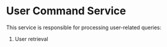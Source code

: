 # User Command Service  
This service is responsible for processing user-related queries:  
1. User retrieval

